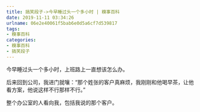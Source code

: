 ```yaml
---
title: 搞笑段子->今早睡过头一个多小时 | 糗事百科
date: 2019-11-11 03:34:26
urlname: 06e2e40061f5bab6e0d5a6cf7d539817
tags: 
- 糗事百科
categories:
- 糗事百科
- 搞笑段子
---
```

今早睡过头一个多小时，上班路上一直想该怎么办。

后来回到公司，我进门就嚷：“那个姓张的客户真麻烦，我刚刚和他喝早茶，让他看方案，他说这样不行那样不行。”

整个办公室的人看向我，包括我说的那个客户。


